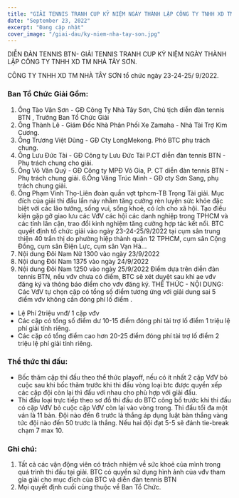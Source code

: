 ```yaml
---
title: "GIẢI TENNIS TRANH CUP KỶ NIỆM NGÀY THÀNH LẬP CÔNG TY TNHH XD TM NHÀ TÂY SƠN"
date: "September 23, 2022"
excerpt: "Đang cập nhật"
cover_image: "/giai-dau/ky-niem-nha-tay-son.jpg"
---
```


DIỄN ĐÀN TENNIS BTN- GIẢI TENNIS TRANH CUP KỶ NIỆM NGÀY THÀNH LẬP CÔNG TY TNHH XD TM NHÀ TÂY SƠN.

CÔNG TY TNHH XD TM NHÀ TÂY SƠN tổ chức ngày 23-24-25/ 9/2022.

### Ban Tổ Chức Giải Gồm:

1. Ông Tào Văn Sơn - GĐ Công Ty Nhà Tây Sơn, Chủ tịch diễn đàn tennis BTN , Trưởng Ban Tổ Chức Giải
2. Ông Thành Lê - Giám Đốc Nhà Phân Phối Xe Zamaha - Nhà Tài Trợ Kim Cương.
3. Ông Trương Việt Dũng - GĐ Cty LongMekong. Phó BTC phụ trách chung.
4. Ông Lưu Đức Tài - GĐ Công ty Lưu Đức Tài P.CT diễn đàn tennis BTN - Phụ trách chung cho giải.
5. Ông Võ Văn Quý - GĐ Công ty MPĐ Võ Gia, P. CT diễn đàn tennis BTN - Phụ trách chung giải.
   6.Ông Văng Trúc Minh - GĐ cty Sơn Sang, phụ trách chung giải.
6. Ông Phạm Vinh Thọ-Liên đoàn quần vợt tphcm-TB Trọng Tài giải.
   Mục đích của giải thi đấu lần này nhằm tăng cường rèn luyện sức khỏe đặc biệt với các lão tướng, sống vui, sống khoẻ, có ích cho xã hội.
   Tạo điều kiện gặp gỡ giao lưu các VđV các hội các danh nghiệp trong TPHCM và các tỉnh lân cận, trao đổi kinh nghiệm tăng cường hợp tác kết nối.
   BTC quyết định tổ chức giải vào ngày 23-24-25/9/2022 tại cụm sân trung thiện 40 trần thị do phường hiệp thành quận 12 TPHCM, cụm sân Cộng Đồng, cụm sân Điện Lực, cụm sân Vạn Hà...
7. Nội dung Đôi Nam Nữ 1300 vào ngày 23/9/2022
8. Nội dung Đôi Nam 1375 vào ngày 24/9/2022
9. Nội dung Đôi Nam 1250 vào ngày 25/9/2022
   Điểm dựa trên diễn đàn tennis BTN, nếu vđv chưa có điểm, BTC sẽ xét duyệt sau khi ae vđv đăng ký và thông báo điểm cho vđv đăng ký.
   THỂ THỨC - NỘI DUNG:
   Các VđV tự chọn cặp có tổng số điểm tương ứng với giải dung sai 5 điểm vđv không cần đóng phí lố điểm .

- Lệ Phí 2triệu vnđ/ 1 cặp vđv
- Các cặp có tổng số điểm dư 10-15 điểm đóng phí tài trợ lố điểm 1 triệu lệ phí giải tính riêng.
- Các cặp có tổng điểm cao hơn 20-25 điểm đóng phí tài trợ lố điểm 2 triệu lệ phí giải tính riêng.

### Thể thức thi đấu:

- Bốc thăm cặp thi đấu theo thể thức playoff, nếu có ít nhất 2 cặp VđV bỏ cuộc sau khi bốc thăm trước khi thi đấu vòng loại btc được quyền xếp các cặp đội còn lại thì đấu với nhau cho phù hợp với giải đấu.
- Thi đấu loại trực tiếp theo sơ đồ thi đấu do BTC công bố trước khi thi đấu có cặp VđV bỏ cuộc cặp VđV còn lại vào vòng trong. Thi đấu tối đa một ván là 11 bàn. Đội nào đến 6 trước là thắng áp dụng luật bàn thắng vàng tức đội nào đến 50 trước là thắng. Nếu hai đội đạt 5-5 sẽ đánh tie-break chạm 7 max 10.

### Ghi chú:

1. Tất cả các vận động viên có trách nhiệm về sức khoẻ của mình trong quá trình thi đấu tại giải. BTC có quyền sử dụng hình ảnh của vđv tham gia giải cho mục đích của BTC và diễn đàn tennis BTN
2. Mọi quyết định cuối cùng thuộc về Ban Tổ Chức.
